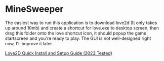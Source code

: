 # MineSweeper
The easiest way to run this application is to download love2d (It only takes up around 10mb) and create a shortcut for love.exe to desktop screen, then drag this folder onto the love shortcut icon, it should popup the game startscreen and you're ready to play. The GUI is not well-designed right now, I'll improve it later.

[Love2D Quick Install and Setup Guide (2023 Tested)](https://www.youtube.com/watch?v=kpxkQldiNPU&t=239s&ab_channel=Challacade)
